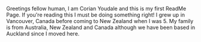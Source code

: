 Greetings fellow human, I am Corian Youdale and this is my first ReadMe Page. If you're reading this I must be doing something right!
I grew up in Vancouver, Canada before coming to New Zealand when I was 5. My family is from Australia, New Zealand and Canada although we have been based in Auckland since I moved here.